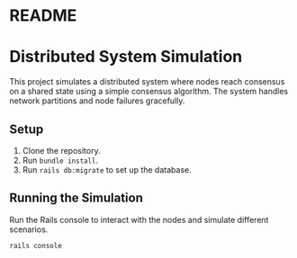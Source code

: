 # README

# Distributed System Simulation

This project simulates a distributed system where nodes reach consensus on a shared state using a simple consensus algorithm. The system handles network partitions and node failures gracefully.

## Setup

1. Clone the repository.
2. Run `bundle install`.
3. Run `rails db:migrate` to set up the database.

## Running the Simulation

Run the Rails console to interact with the nodes and simulate different scenarios.

```bash
rails console

